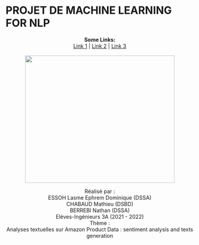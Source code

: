 # PROJET DE MACHINE LEARNING FOR NLP

<p align="center">
  <b>Some Links:</b><br>
  <a href="#">Link 1</a> |
  <a href="#">Link 2</a> |
  <a href="#">Link 3</a>
  <br><br>
  <img src="https://github.com/lasme-ephrem/nlp_project/tree/main/Images", width="400", height="341">
</p>


<center>Réalisé par :</center>
<center>ESSOH Lasme Ephrem Dominique (DSSA)</center> 
<center>CHABAUD Mathieu (DSBD)</center> 
<center>BERREBI Nathan (DSSA)</center>

<center>Elèves-Ingénieurs 3A (2021 - 2022)</center>
<center>Thème :</center>
<center>Analyses textuelles sur Amazon Product Data : sentiment analysis and texts generation</center>
